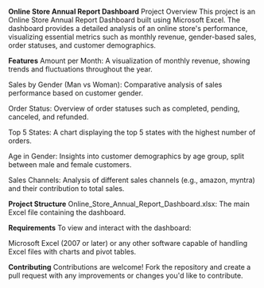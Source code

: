 **Online Store Annual Report Dashboard**
Project Overview
This project is an Online Store Annual Report Dashboard built using Microsoft Excel. The dashboard provides a detailed analysis of an online store's performance, visualizing essential metrics such as monthly revenue, gender-based sales, order statuses, and customer demographics.

**Features**
Amount per Month: A visualization of monthly revenue, showing trends and fluctuations throughout the year.

Sales by Gender (Man vs Woman): Comparative analysis of sales performance based on customer gender.

Order Status: Overview of order statuses such as completed, pending, canceled, and refunded.

Top 5 States: A chart displaying the top 5 states with the highest number of orders.

Age in Gender: Insights into customer demographics by age group, split between male and female customers.

Sales Channels: Analysis of different sales channels (e.g., amazon, myntra) and their contribution to total sales.

**Project Structure**
Online_Store_Annual_Report_Dashboard.xlsx: The main Excel file containing the dashboard.

**Requirements**
To view and interact with the dashboard:

Microsoft Excel (2007 or later) or any other software capable of handling Excel files with charts and pivot tables.


**Contributing**
Contributions are welcome! Fork the repository and create a pull request with any improvements or changes you'd like to contribute.
